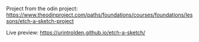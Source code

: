 Project from the odin project: https://www.theodinproject.com/paths/foundations/courses/foundations/lessons/etch-a-sketch-project

Live preview: https://urintrolden.github.io/etch-a-sketch/
